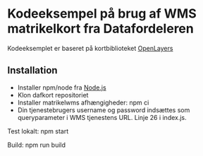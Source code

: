 # Kodeeksempel på brug af WMS matrikelkort fra Datafordeleren

Kodeeksemplet er baseret på kortbiblioteket [OpenLayers](https://openlayers.org/)

## Installation

* Installer npm/node fra [Node.js](https://nodejs.org/en/)
* Klon dafkort repositoriet
* Installer matrikelwms afhængigheder: npm ci
* Din tjenestebrugers username og password indsættes som queryparameter i WMS tjenestens URL. Linje 26 i index.js.

Test lokalt: npm start

Build: npm run build